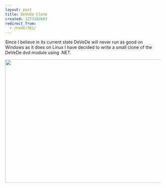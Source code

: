 ```yaml
---
layout: post
title: DeVeDe Clone
created: 1273182603
redirect_from:
  - /node/361/
---
```

Since I believe in its current state DeVeDe will never run as good on Windows as it does on Linux I have decided to write a small clone of the DeVeDe dvd module using .NET.
	
<a href="http://www.majorsilence.com/sites/default/files/SS-2010.05.06-19.01.17.png"><img src="http://www.majorsilence.com/sites/default/files/SS-2010.05.06-19.01.17.png" width="600px" height="400px" /></a>

